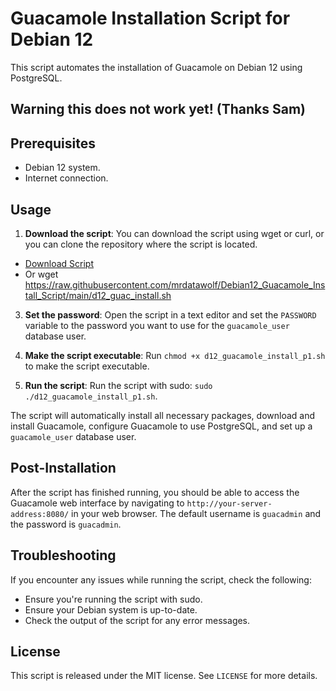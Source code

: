 # Guacamole Installation Script for Debian 12

This script automates the installation of Guacamole on Debian 12 using PostgreSQL.

## Warning this does not work yet! (Thanks Sam)

## Prerequisites

- Debian 12 system.
- Internet connection.

## Usage

1. **Download the script**: You can download the script using wget or curl, or you can clone the repository where the script is located.
  - [Download Script](https://raw.githubusercontent.com/mrdatawolf/Debian12_Guacamole_Install_Script/main/d12_guac_install.sh)
  - Or wget https://raw.githubusercontent.com/mrdatawolf/Debian12_Guacamole_Install_Script/main/d12_guac_install.sh
3. **Set the password**: Open the script in a text editor and set the `PASSWORD` variable to the password you want to use for the `guacamole_user` database user.

4. **Make the script executable**: Run `chmod +x d12_guacamole_install_p1.sh` to make the script executable.

5. **Run the script**: Run the script with sudo: `sudo ./d12_guacamole_install_p1.sh`.

The script will automatically install all necessary packages, download and install Guacamole, configure Guacamole to use PostgreSQL, and set up a `guacamole_user` database user.

## Post-Installation

After the script has finished running, you should be able to access the Guacamole web interface by navigating to `http://your-server-address:8080/` in your web browser. The default username is `guacadmin` and the password is `guacadmin`.

## Troubleshooting

If you encounter any issues while running the script, check the following:

- Ensure you're running the script with sudo.
- Ensure your Debian system is up-to-date.
- Check the output of the script for any error messages.

## License

This script is released under the MIT license. See `LICENSE` for more details.
